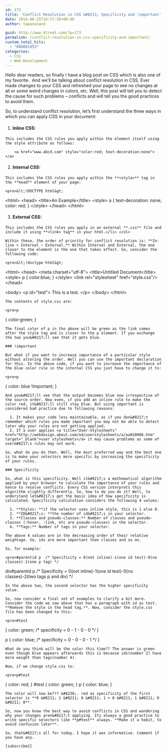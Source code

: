 ```yaml
---
id: 173
title: 'Conflict Resolution in CSS &#8211; Specificity and !important'
date: 2014-08-25T16:37:58+00:00
author: tapananand

guid: http://www.ktreat.com/?p=173
permalink: /conflict-resolution-in-css-specificity-and-important/
custom_total_hits:
  - "000001953"
categories:
  - CSS
  - Web-Development
---
```

Hello dear readers, so finally I have a blog post on CSS which is also one of  my favorite.  And we&#8217;ll be talking about conflict resolution in CSS. Ever made changes to your CSS and refreshed your page to see no changes at all or some weird changes in colors, etc. Well, this post will tell you to detect the cause for such problems &#8211; conflicts and will tell you the good practices to avoid them.

So, to understand conflict resolution, let&#8217;s first understand the three ways in which you can apply CSS in your document:

  1. #### **Inline CSS:**
    
    This includes the CSS rules you apply within the element itself using the style attribute as follows:
    
        <a href="www.abcd.com" style="color:red; text-decoration:none"></a>

  2. #### **Internal CSS:**
    
    This includes the CSS rules you apply within the **<style>** tag in the **head** element of your page:
    
    <pre>&lt;!DOCTYPE html&gt;
&lt;html&gt;
&lt;head&gt;
&lt;title&gt;An Example&lt;/title&gt;
&lt;style&gt;
a
{
    text-decoration: none;
    color: red;
}
&lt;/style&gt;
&lt;/head&gt;
&lt;/html&gt;
</pre>

  3. #### **External CSS:**
    
    This includes the CSS rules you apply in an external **.css** file and include it using **<link> tag** in your html.</li> </ol> 
    
    Within these, the order of priority for conflict resolution is: **In-line > Internal ~ External.** Within Internal and External, the one closer to the element is the one that takes effect. So, consider the following code:
    
    <pre>&lt;!doctype html&gt;
&lt;html&gt;
&lt;head&gt;
&lt;meta charset="utf-8"&gt;
&lt;title&gt;Untitled Document&lt;/title&gt;
&lt;style&gt;
p
{
color:blue;
}
&lt;/style&gt;
&lt;link rel="stylesheet" href="style.css"/&gt;
&lt;/head&gt;

&lt;body&gt;
&lt;p id="test"&gt;
This is a test.
&lt;/p&gt;
&lt;/body&gt;
&lt;/html&gt;</pre>
    
    The contents of style.css are:
    
    <pre>p
{
    color:green;
}
</pre>
    
    The final color of p in the above will be green as the link comes after the style tag and is closer to the p element. If you exchange the two you&#8217;ll see that it gets blue.
    
    ### !important
    
    But what if you want to increase importance of a particular style without altering the order. Well you can use the important declaration for this. In the above code, if you want to increase the importance of the blue color rule in the internal CSS you just have to change it to:
    
    <pre>p
{
    color: blue !important;
}
</pre>
    
    And you&#8217;ll see that the output becomes blue now irrespective of the source order. Now even, if you add an inline rule to make the color red, it&#8217;ll still stay blue. But using important is considered bad practice due to following reasons:
    
      1. It makes your code less maintainable, as if you don&#8217;t remember which rules you made important you may not be able to detect later why your rules are not getting applied.
      2. If a user applies <a title="User-Stylesheets" href="http://webdesign.about.com/od/userstylesheets/a/aa010906.htm" target="_blank">user stylesheets</a> it may cause problems as some of user&#8217;s rules may not work.
    
    So, what do you do then. Well, the most preferred way and the best one is to make your selectors more specific by increasing the specificity of your rules.
    
    ### Specificity
    
    So, what is this specificity. Well it&#8217;s a mathematical algorithm applied by your browser to calculate the importance of your rules and hence to resolve conflicts. Every CSS version interprets this algorithm slightly differently. So, how to do you do it? Well, to understand let&#8217;s get the basic idea of how specificity is calculated. Specificity calculation considers the following 4 values:
    
      1. **Styles: **if the selector uses inline style, this is 1 else 0.
      2. **ID&#8217;s: **the number of id&#8217;s in your selector.
      3. **Classes and pseudo-classes:** Number of classes and pseudo-classes (:hover, :link, etc are pseudo-classes) in the selector.
      4. **Tags:** Number of tags in your selector.
    
    The above 4 values are in the decreasing order of their relative weightage. So, ids are more important than classes and so on.
    
    So, for example:
    
    <pre>#parentid p  /* Specificity = 0(not inline)-1(one id test)-0(no classes)-1(one p tag) */
div#parentid p /* Specificity = 0(not inline)-1(one id test)-0(no classes)-2(two tags p and div) */
</pre>
    
    In the above two, the second selector has the higher specificity value.
  
    So, now consider a final set of examples to clarify a bit more. Consider the code we saw above that has a paragraph with id as test. **Remove the style in the head tag.**. Now, consider the style.css file has been changed to this:
    
    <pre>#test
{
	color: green; /* specificity = 0 - 1 - 0 - 0 */
}

p
{
	color: blue; /* specificity = 0 - 0 - 0 - 1 */
}
</pre>
    
    What do you think will be the color this time?? The answer is green even though blue appears afterwards this is because ids(number 2) have more weight than tags(number 4).
  
    Now, if we change style.css to:
    
    <pre>p#test
{
	color: red;
}
#test
{
color: green;
}
p
{
color: blue;
}
</pre>
    
    The color will now be??? &#8230;. red as specificity of the first selector is **0 &#8211; 1 &#8211; 0 &#8211; 1 > 0 &#8211; 1 &#8211; 0 &#8211; 0**.
    
    So, now you know the best way to avoid conflicts in CSS and wondering why your changes aren&#8217;t applying. Its always a good practice to write specific selectors like **p#test** always. **Make it a habit, to avoid confusion later**.
  
    So, that&#8217;s all for today. I hope it was informative. Comment if you have any.
    
    [subscribe2]